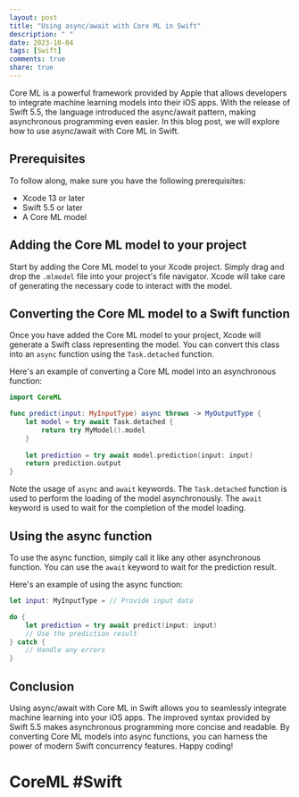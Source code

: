 ```yaml
---
layout: post
title: "Using async/await with Core ML in Swift"
description: " "
date: 2023-10-04
tags: [Swift]
comments: true
share: true
---
```


Core ML is a powerful framework provided by Apple that allows developers to integrate machine learning models into their iOS apps. With the release of Swift 5.5, the language introduced the async/await pattern, making asynchronous programming even easier. In this blog post, we will explore how to use async/await with Core ML in Swift.

## Prerequisites

To follow along, make sure you have the following prerequisites:

- Xcode 13 or later
- Swift 5.5 or later
- A Core ML model

## Adding the Core ML model to your project

Start by adding the Core ML model to your Xcode project. Simply drag and drop the `.mlmodel` file into your project's file navigator. Xcode will take care of generating the necessary code to interact with the model.

## Converting the Core ML model to a Swift function

Once you have added the Core ML model to your project, Xcode will generate a Swift class representing the model. You can convert this class into an `async` function using the `Task.detached` function.

Here's an example of converting a Core ML model into an asynchronous function:

```swift
import CoreML

func predict(input: MyInputType) async throws -> MyOutputType {
    let model = try await Task.detached {
        return try MyModel().model
    }
    
    let prediction = try await model.prediction(input: input)
    return prediction.output
}
```

Note the usage of `async` and `await` keywords. The `Task.detached` function is used to perform the loading of the model asynchronously. The `await` keyword is used to wait for the completion of the model loading.

## Using the async function

To use the async function, simply call it like any other asynchronous function. You can use the `await` keyword to wait for the prediction result.

Here's an example of using the async function:

```swift
let input: MyInputType = // Provide input data

do {
    let prediction = try await predict(input: input)
    // Use the prediction result
} catch {
    // Handle any errors
}
```

## Conclusion

Using async/await with Core ML in Swift allows you to seamlessly integrate machine learning into your iOS apps. The improved syntax provided by Swift 5.5 makes asynchronous programming more concise and readable. By converting Core ML models into async functions, you can harness the power of modern Swift concurrency features. Happy coding!

# CoreML #Swift